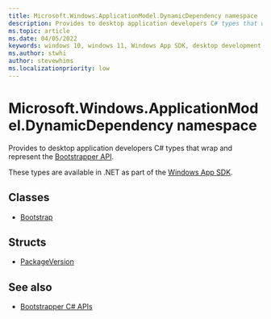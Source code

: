 ```yaml
---
title: Microsoft.Windows.ApplicationModel.DynamicDependency namespace
description: Provides to desktop application developers C# types that wrap and represent the [Bootstrapper API](/windows/windows-app-sdk/api/win32/_bootstrap/).
ms.topic: article
ms.date: 04/05/2022
keywords: windows 10, windows 11, Windows App SDK, desktop development, C#, interop, Bootstrapper, Bootstrapper API, Microsoft.Windows.ApplicationModel.DynamicDependency namespace
ms.author: stwhi
author: stevewhims
ms.localizationpriority: low
---
```


# Microsoft.Windows.ApplicationModel.DynamicDependency namespace

Provides to desktop application developers C# types that wrap and represent the [Bootstrapper API](/windows/windows-app-sdk/api/win32/_bootstrap/).

These types are available in .NET as part of the [Windows App SDK](../../../windows-app-sdk/index.md).

## Classes

* [Bootstrap](microsoft.windows.applicationmodel.dynamicdependency.bootstrap.md)

## Structs

* [PackageVersion](microsoft.windows.applicationmodel.dynamicdependency.packageversion.md)

## See also

* [Bootstrapper C# APIs](../index.md)